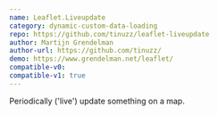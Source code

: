 ```yaml
---
name: Leaflet.Liveupdate
category: dynamic-custom-data-loading
repo: https://github.com/tinuzz/leaflet-liveupdate
author: Martijn Grendelman
author-url: https://github.com/tinuzz/
demo: https://www.grendelman.net/leaflet/
compatible-v0:
compatible-v1: true
---
```


Periodically ('live') update something on a map.

